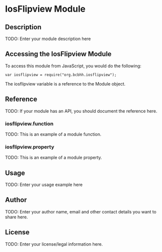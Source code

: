 # IosFlipview Module

## Description

TODO: Enter your module description here

## Accessing the IosFlipview Module

To access this module from JavaScript, you would do the following:

    var iosflipview = require("org.bcbhh.iosflipview");

The iosflipview variable is a reference to the Module object.

## Reference

TODO: If your module has an API, you should document
the reference here.

### iosflipview.function

TODO: This is an example of a module function.

### iosflipview.property

TODO: This is an example of a module property.

## Usage

TODO: Enter your usage example here

## Author

TODO: Enter your author name, email and other contact
details you want to share here.

## License

TODO: Enter your license/legal information here.
